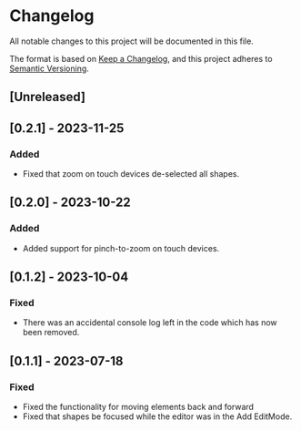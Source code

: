 # Changelog
All notable changes to this project will be documented in this file.

The format is based on [Keep a Changelog](https://keepachangelog.com/en/1.0.0/),
and this project adheres to [Semantic Versioning](https://semver.org/spec/v2.0.0.html).

## [Unreleased]

## [0.2.1] - 2023-11-25
### Added
- Fixed that zoom on touch devices de-selected all shapes.

## [0.2.0] - 2023-10-22
### Added
- Added support for pinch-to-zoom on touch devices.

## [0.1.2] - 2023-10-04
### Fixed
- There was an accidental console log left in the code which has now been removed.

## [0.1.1] - 2023-07-18
### Fixed
- Fixed the functionality for moving elements back and forward
- Fixed that shapes be focused while the editor was in the Add EditMode.
